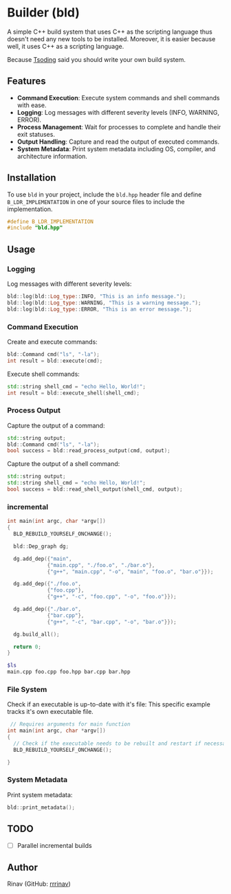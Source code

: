 # Builder (bld)

A simple C++ build system that uses C++ as the scripting language thus doesn't need any new tools to be installed.
Moreover, it is easier because well, it uses C++ as a scripting language.

Because [Tsoding](github.com/tsoding) said you should write your own build system.


## Features

- **Command Execution**: Execute system commands and shell commands with ease.
- **Logging**: Log messages with different severity levels (INFO, WARNING, ERROR).
- **Process Management**: Wait for processes to complete and handle their exit statuses.
- **Output Handling**: Capture and read the output of executed commands.
- **System Metadata**: Print system metadata including OS, compiler, and architecture information.


## Installation

To use `bld` in your project, include the `bld.hpp` header file and define `B_LDR_IMPLEMENTATION` in one of your source files to include the implementation.

```cpp
#define B_LDR_IMPLEMENTATION
#include "bld.hpp"
```

## Usage

### Logging

Log messages with different severity levels:

```cpp
bld::log(bld::Log_type::INFO, "This is an info message.");
bld::log(bld::Log_type::WARNING, "This is a warning message.");
bld::log(bld::Log_type::ERROR, "This is an error message.");
```

### Command Execution

Create and execute commands:

```cpp
bld::Command cmd("ls", "-la");
int result = bld::execute(cmd);
```

Execute shell commands:

```cpp
std::string shell_cmd = "echo Hello, World!";
int result = bld::execute_shell(shell_cmd);
```

### Process Output

Capture the output of a command:

```cpp
std::string output;
bld::Command cmd("ls", "-la");
bool success = bld::read_process_output(cmd, output);
```

Capture the output of a shell command:

```cpp
std::string output;
std::string shell_cmd = "echo Hello, World!";
bool success = bld::read_shell_output(shell_cmd, output);
```

### incremental

```cpp
int main(int argc, char *argv[])
{
  BLD_REBUILD_YOURSELF_ONCHANGE();

  bld::Dep_graph dg;

  dg.add_dep({"main",
             {"main.cpp", "./foo.o", "./bar.o"},
             {"g++", "main.cpp", "-o", "main", "foo.o", "bar.o"}});

  dg.add_dep({"./foo.o",
             {"foo.cpp"},
             {"g++", "-c", "foo.cpp", "-o", "foo.o"}});

  dg.add_dep({"./bar.o",
             {"bar.cpp"},
             {"g++", "-c", "bar.cpp", "-o", "bar.o"}});

  dg.build_all();

  return 0;
}
```
```bash
$ls
main.cpp foo.cpp foo.hpp bar.cpp bar.hpp

```

### File System

Check if an executable is up-to-date with it's file:
    This specific example tracks it's own executable file.

```cpp
 // Requires arguments for main function
int main(int argc, char *argv[])
{
  // Check if the executable needs to be rebuilt and restart if necessary
  BLD_REBUILD_YOURSELF_ONCHANGE();

}
```

### System Metadata

Print system metadata:

```cpp
bld::print_metadata();
```

## TODO

- [ ] Parallel incremental builds

## Author

Rinav (GitHub: [rrrinav](https://github.com/rrrinav))
